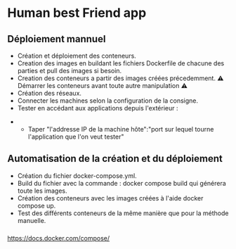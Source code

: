 # Human best Friend app
## Déploiement mannuel 
- Création et déploiement des conteneurs.
- Creation des images en buildant les fichiers Dockerfile de chacune des parties et pull des images si besoin.
- Creation des conteneurs a partir des images créées précedemment.
:warning: Démarrer les conteneurs avant toute autre manipulation :warning:
- Création des réseaux.
- Connecter les machines selon la configuration de la consigne.
- Tester en accédant aux applications depuis l'extérieur :
* - Taper "l'addresse IP de la machine hôte":"port sur lequel tourne l'application que l'on veut tester"  
## Automatisation de la création et du déploiement
- Création du fichier docker-compose.yml.
- Build du fichier avec la commande : docker compose build qui générera toute les images. 
- Création des conteneurs avec les images créées à l'aide docker compose up.
- Test des différents conteneurs de la même manière que pour la méthode manuelle.

###
https://docs.docker.com/compose/

